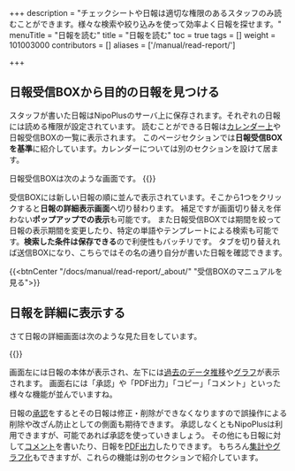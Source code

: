 +++
description = "チェックシートや日報は適切な権限のあるスタッフのみ読むことができます。様々な検索や絞り込みを使って効率よく日報を探せます。"
menuTitle = "日報を読む"
title = "日報を読む"
toc = true
tags = []
weight = 101003000
contributors = []
aliases = ['/manual/read-report/']

+++

## 日報受信BOXから目的の日報を見つける

スタッフが書いた日報はNipoPlusのサーバ上に保存されます。それぞれの日報には読める権限が設定されています。
読むことができる日報は[カレンダー上](/docs/manual/calendar/)や日報受信BOXの一覧に表示されます。
このページセクションでは**日報受信BOXを基準**に紹介しています。カレンダーについては別のセクションを設けて居ます。

日報受信BOXは次のような画面です。
{{<icatch filename="report-box" msg="検索条件保存や 一括CSV出力も可能" title="通常の日報受信BOX" fontsize="30px" alice="ok" >}}

受信BOXには新しい日報の順に並んで表示されています。そこから1つをクリックすると**日報の詳細表示画面**へ切り替わります。
補足ですが画面切り替えを伴わない**ポップアップでの表示**も可能です。
また日報受信BOXでは期間を絞って日報の表示期間を変更したり、特定の単語やテンプレートによる検索も可能です。**検索した条件は保存できる**ので利便性もバッチリです。
タブを切り替えれば送信BOXになり、こちらではその名の通り自分が書いた日報を確認できます。

{{<btnCenter "/docs/manual/read-report/_about/" "受信BOXのマニュアルを見る">}}

## 日報を詳細に表示する

さて日報の詳細画面は次のような見た目をしています。

{{<icatch filename="report-read" msg="集計やグラフ も同画面に表示可能" title="日報の閲覧画面" fontsize="30px" alice="guide" >}}

画面左には日報の本体が表示され、左下には[過去のデータ推移](/docs/manual/analytics/list/)や[グラフ](/docs/manual/analytics/chart/)が表示されます。
画面右には「承認」や「PDF出力」「コピー」「コメント」といった様々な機能が並んでいますね。

日報の[承認](/docs/manual/read-report/state/)をするとその日報は修正・削除ができなくなりますので誤操作による削除や改ざん防止としての側面も期待できます。
承認しなくともNipoPlusは利用できますが、可能であれば承認を使っていきましょう。
その他にも日報に対して[コメント](/docs/manual/read-report/comment/)を書いたり、日報を[PDF出力](/docs/manual/read-report/pdf/)したりできます。
もちろん[集計やグラフ化](/docs/manual/analytics/)もできますが、これらの機能は別のセクションで紹介しています。

